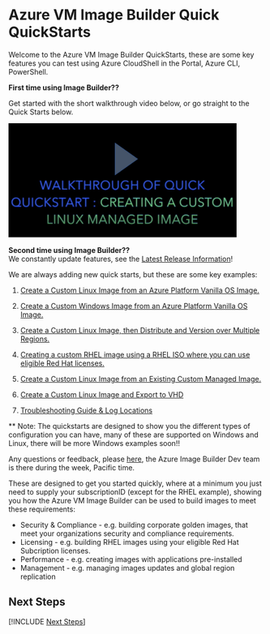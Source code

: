 # Azure VM Image Builder Quick QuickStarts

Welcome to the Azure VM Image Builder QuickStarts, these are some key features you can test using Azure CloudShell in the Portal, Azure CLI, PowerShell.

**First time using Image Builder??** 

Get started with the short walkthrough video below, or go straight to the Quick Starts below.

[<img src="./mediumVideoplay.png" alt="drawing" width="450"/>
](https://youtu.be/IgKARHm5Yus)

**Second time using Image Builder??**  
We constantly update features, see the [Latest Release Information](https://github.com/danielsollondon/azvmimagebuilder#latest-release-information)!

We are always adding new quick starts, but these are some key examples:

1. [Create a Custom Linux Image from an Azure Platform Vanilla OS Image.](./0_Creating_a_Custom_Linux_Managed_Image/readme.md)

2. [Create a Custom Windows Image from an Azure Platform Vanilla OS Image.](./0_Creating_a_Custom_Windows_Managed_Image/readme.md)

3. [Create a Custom Linux Image, then Distribute and Version over Multiple Regions.](./1_Creating_a_Custom_Linux_Shared_Image_Gallery_Image/readme.md)

4. [Creating a custom RHEL image using a RHEL ISO where you can use eligible Red Hat licenses.](./2_Creating_a_Custom_Image_using_Red_Hat_Subscription_Licences/readme.md)  

5. [Create a Custom Linux Image from an Existing Custom Managed Image.](./5_Creating_a_Custom_Image_from_Custom_Managed_Image/readme.md)

6. [Create a Custom Linux Image and Export to VHD](./4_Creating_a_Custom_Linux_Image_to_VHD/readme.md)

7. [Troubleshooting Guide & Log Locations](https://github.com/danielsollondon/azvmimagebuilder/blob/master/troubleshootingaib.md)

** Note: The quickstarts are designed to show you the different types of configuration you can have, many of these are supported on Windows and Linux, there will be more Windows examples soon!!

Any questions or feedback, please [here](https://aka.ms/aibfeedback), the Azure Image Builder Dev team is there during the week, Pacific time.

These are designed to get you started quickly, where at a minimum you just need to supply your subscriptionID (except for the RHEL example), showing you how the Azure VM Image Builder can be used to build images to meet these requirements:

* Security & Compliance - e.g. building corporate golden images, that meet your organizations security and compliance requirements.
* Licensing - e.g. building RHEL images using your eligible Red Hat Subcription licenses.
* Performance - e.g. creating images with applications pre-installed
* Management - e.g. managing images updates and global region replication

## Next Steps
[!INCLUDE [Next Steps](../quickquickstarts/nextSteps.md)]
